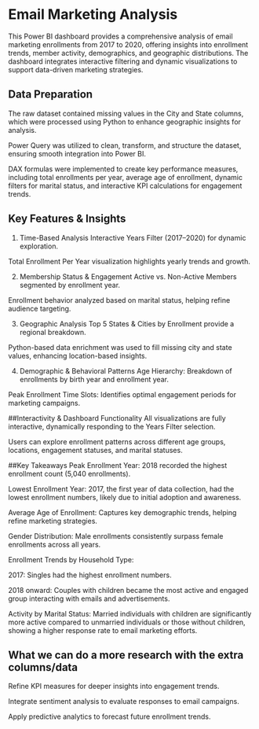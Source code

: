 # Email Marketing Analysis 

This Power BI dashboard provides a comprehensive analysis of email marketing enrollments from 2017 to 2020, offering insights into enrollment trends, member activity, demographics, and geographic distributions. The dashboard integrates interactive filtering and dynamic visualizations to support data-driven marketing strategies.

## Data Preparation
The raw dataset contained missing values in the City and State columns, which were processed using Python to enhance geographic insights for analysis.

Power Query was utilized to clean, transform, and structure the dataset, ensuring smooth integration into Power BI.

DAX formulas were implemented to create key performance measures, including total enrollments per year, average age of enrollment, dynamic filters for marital status, and interactive KPI calculations for engagement trends.

## Key Features & Insights
1. Time-Based Analysis
Interactive Years Filter (2017–2020) for dynamic exploration.

Total Enrollment Per Year visualization highlights yearly trends and growth.

2. Membership Status & Engagement
Active vs. Non-Active Members segmented by enrollment year.

Enrollment behavior analyzed based on marital status, helping refine audience targeting.

3. Geographic Analysis
Top 5 States & Cities by Enrollment provide a regional breakdown.

Python-based data enrichment was used to fill missing city and state values, enhancing location-based insights.

4. Demographic & Behavioral Patterns
Age Hierarchy: Breakdown of enrollments by birth year and enrollment year.

Peak Enrollment Time Slots: Identifies optimal engagement periods for marketing campaigns.

##Interactivity & Dashboard Functionality
All visualizations are fully interactive, dynamically responding to the Years Filter selection.

Users can explore enrollment patterns across different age groups, locations, engagement statuses, and marital statuses.

##Key Takeaways
Peak Enrollment Year: 2018 recorded the highest enrollment count (5,040 enrollments).

Lowest Enrollment Year: 2017, the first year of data collection, had the lowest enrollment numbers, likely due to initial adoption and awareness.

Average Age of Enrollment: Captures key demographic trends, helping refine marketing strategies.

Gender Distribution: Male enrollments consistently surpass female enrollments across all years.

Enrollment Trends by Household Type:

2017: Singles had the highest enrollment numbers.

2018 onward: Couples with children became the most active and engaged group interacting with emails and advertisements.

Activity by Marital Status: Married individuals with children are significantly more active compared to unmarried individuals or those without children, showing a higher response rate to email marketing efforts.

## What we can do a more research with the extra columns/data 
Refine KPI measures for deeper insights into engagement trends.

Integrate sentiment analysis to evaluate responses to email campaigns.

Apply predictive analytics to forecast future enrollment trends.

